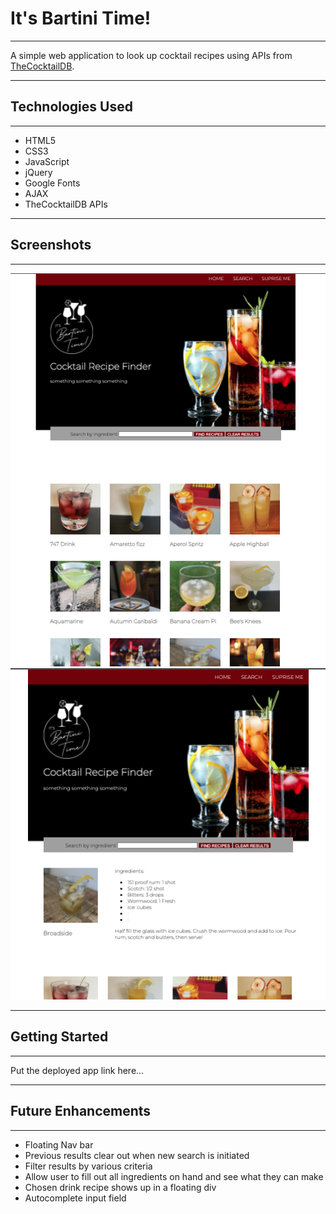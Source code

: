 
# It's Bartini Time!

**************************************************

A simple web application to look up cocktail recipes using APIs from [TheCocktailDB](https://www.thecocktaildb.com/).

**************************************************

## Technologies Used

**************************************************

- HTML5
- CSS3
- JavaScript
- jQuery
- Google Fonts
- AJAX
- TheCocktailDB APIs

**************************************************

## Screenshots

**************************************************

![Bartini Time Search Results](/assets/Results.png)
![Bartini Time Recipe Results](/assets/Recipe.png)

**************************************************

## Getting Started

**************************************************

Put the deployed app link here...

**************************************************

## Future Enhancements

**************************************************

- Floating Nav bar
- Previous results clear out when new search is initiated
- Filter results by various criteria
- Allow user to fill out all ingredients on hand and see what they can make
- Chosen drink recipe shows up in a floating div
- Autocomplete input field
